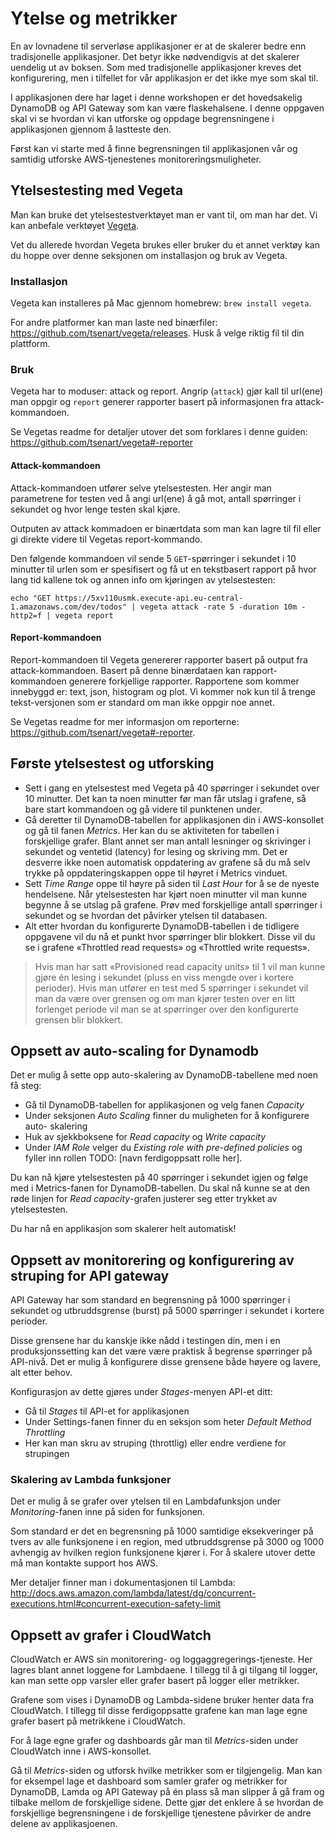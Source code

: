 # Ytelse og metrikker

En av lovnadene til serverløse applikasjoner er at de skalerer bedre enn
tradisjonelle applikasjoner. Det betyr ikke nødvendigvis at det skalerer
uendelig ut av boksen. Som med tradisjonelle applikasjoner kreves det
konfigurering, men i tilfellet for vår applikasjon er det ikke mye som skal til.

I applikasjonen dere har laget i denne workshopen er det hovedsakelig DynamoDB
og API Gateway som kan være flaskehalsene. I denne oppgaven skal vi se hvordan
vi kan utforske og oppdage begrensningene i applikasjonen gjennom å lastteste
den.

Først kan vi starte med å finne begrensningen til applikasjonen vår og samtidig
utforske AWS-tjenestenes monitoreringsmuligheter.



## Ytelsestesting med Vegeta

Man kan bruke det ytelsestestverktøyet man er vant til, om man har det. Vi
kan anbefale verktøyet [Vegeta](https://github.com/tsenart/vegeta).

Vet du allerede hvordan Vegeta brukes eller bruker du et annet verktøy kan du
hoppe over denne seksjonen om installasjon og bruk av Vegeta.

### Installasjon

Vegeta kan installeres på Mac gjennom homebrew: `brew install vegeta`.

For andre platformer kan man laste ned binærfiler:
https://github.com/tsenart/vegeta/releases. Husk å velge riktig fil til din
plattform.

### Bruk

Vegeta har to moduser: attack og report. Angrip (`attack`) gjør kall til
url(ene) man oppgir og `report` generer rapporter basert på informasjonen fra
attack-kommandoen.

Se Vegetas readme for detaljer utover det som forklares i denne guiden:
https://github.com/tsenart/vegeta#-reporter

#### Attack-kommandoen

Attack-kommandoen utfører selve ytelsestesten. Her angir man parametrene for
testen ved å angi url(ene) å gå mot, antall spørringer i sekundet og hvor lenge
testen skal kjøre.

Outputen av attack kommadoen er binærtdata som man kan lagre til fil eller
gi direkte videre til Vegetas report-kommando.

Den følgende kommandoen vil sende 5 `GET`-spørringer i sekundet i 10 minutter til
urlen som er spesifisert og få ut en tekstbasert rapport på hvor lang tid
kallene tok og annen info om kjøringen av ytelsestesten:

```
echo "GET https://5xv110usmk.execute-api.eu-central-1.amazonaws.com/dev/todos" | vegeta attack -rate 5 -duration 10m -http2=f | vegeta report
```


#### Report-kommandoen

Report-kommandoen til Vegeta genererer rapporter basert på output fra attack-kommandoen.
Basert på denne binærdataen kan rapport-kommandoen generere
forkjellige rapporter. Rapportene som kommer innebyggd er: text, json, histogram
og plot. Vi kommer nok kun til å trenge tekst-versjonen som er standard om man
ikke oppgir noe annet.

Se Vegetas readme for mer informasjon om reporterne: https://github.com/tsenart/vegeta#-reporter.



## Første ytelsestest og utforsking

- Sett i gang en ytelsestest med Vegeta på 40 spørringer i sekundet over 10
  minutter. Det kan ta noen minutter før man får utslag i grafene, så bare start
  kommandoen og gå videre til punktenen under.
- Gå deretter til DynamoDB-tabellen for applikasjonen din i AWS-konsollet og gå
  til fanen _Metrics_. Her kan du se aktiviteten for tabellen i forskjellige
  grafer. Blant annet ser man antall lesninger og skrivinger i sekundet og
  ventetid (latency) for lesing og skriving mm. Det er desverre ikke noen
  automatisk oppdatering av grafene så du må selv trykke på oppdateringskappen
  oppe til høyret i Metrics vinduet.
- Sett _Time Range_ oppe til høyre på siden til _Last Hour_ for å se de nyeste
  hendelsene. Når ytelsestesten har kjørt noen minutter vil man kunne begynne å
  se utslag på grafene. Prøv med forskjellige antall spørringer i sekundet og se
  hvordan det påvirker ytelsen til databasen.
- Alt etter hvordan du konfigurerte DynamoDB-tabellen i de tidligere oppgavene
  vil du nå et punkt hvor spørringer blir blokkert. Disse vil du se i grafene
  «Throttled read requests» og «Throttled write requests».

>Hvis man har satt «Provisioned read capacity units» til 1 vil man kunne gjøre
én lesing i sekundet (pluss en viss mengde over i kortere perioder). Hvis man
utfører en test med 5 spørringer i sekundet vil man da være over grensen og om
man kjører testen over en litt forlenget periode vil man se at
spørringer over den konfigurerte grensen blir blokkert.


## Oppsett av auto-scaling for Dynamodb

Det er mulig å sette opp auto-skalering av DynamoDB-tabellene med noen få steg:

- Gå til DynamoDB-tabellen for applikasjonen og velg fanen _Capacity_
- Under seksjonen _Auto Scaling_ finner du muligheten for å konfigurere auto-
  skalering
- Huk av sjekkboksene for _Read capacity_ og _Write capacity_
- Under _IAM Role_ velger du _Existing role with pre-defined policies_ og fyller
inn rollen TODO: [navn ferdigoppsatt rolle her].

Du kan nå kjøre ytelsestesten på 40 spørringer i sekundet igjen og følge med i
Metrics-fanen for DynamoDB-tabellen. Du skal nå kunne se at den røde linjen for
_Read capacity_-grafen justerer seg etter trykket av ytelsestesten.

Du har nå en applikasjon som skalerer helt automatisk!


## Oppsett av monitorering og konfigurering av struping for API gateway

API Gateway har som standard en begrensning på 1000 spørringer i sekundet og
utbruddsgrense (burst) på 5000 spørringer i sekundet i kortere perioder.

Disse grensene har du kanskje ikke nådd i testingen din, men i en
produksjonssetting kan det være være praktisk å begrense spørringer på API-nivå.
Det er mulig å konfigurere disse grensene både høyere og lavere, alt etter
behov.

Konfigurasjon av dette gjøres under _Stages_-menyen API-et ditt:

- Gå til _Stages_ til API-et for applikasjonen
- Under Settings-fanen finner du en seksjon som heter _Default Method Throttling_
- Her kan man skru av struping (throttlig) eller endre verdiene for strupingen


### Skalering av Lambda funksjoner

Det er mulig å se grafer over ytelsen til en Lambdafunksjon under
_Monitoring_-fanen inne på siden for funksjonen.

Som standard er det en begrensning på 1000 samtidige eksekveringer på tvers av
alle funksjonene i en region, med utbruddsgrense på 3000 og 1000 avhengig av
hvilken region funksjonene kjører i. For å skalere utover dette må man
kontakte support hos AWS.

Mer detaljer finner man i dokumentasjonen til Lambda:
http://docs.aws.amazon.com/lambda/latest/dg/concurrent-executions.html#concurrent-execution-safety-limit


## Oppsett av grafer i CloudWatch

CloudWatch er AWS sin monitorering- og loggaggregerings-tjeneste. Her lagres
blant annet loggene for Lambdaene. I tillegg til å gi tilgang til logger, kan
man sette opp varsler eller grafer basert på logger eller metrikker.

Grafene som vises i DynamoDB og Lambda-sidene bruker henter data fra CloudWatch.
I tillegg til disse ferdigoppsatte grafene kan man lage egne grafer basert på
metrikkene i CloudWatch.

For å lage egne grafer og dashboards går man til _Metrics_-siden under CloudWatch
inne i AWS-konsollet.

Gå til _Metrics_-siden og utforsk hvilke metrikker som er tilgjengelig. Man kan
for eksempel lage et dashboard som samler grafer og metrikker for DynamoDB,
Lamda og API Gateway på én plass så man slipper å gå fram og tilbake mellom
de forskjellige sidene. Dette gjør det enklere å se hvordan de forskjellige
begrensningene i de forskjellige tjenestene påvirker de andre delene av
applikasjoenen.

